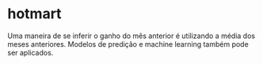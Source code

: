 # hotmart

Uma maneira de se inferir o ganho do mês anterior é utilizando a média dos meses anteriores. Modelos de predição e machine learning também pode ser aplicados.
